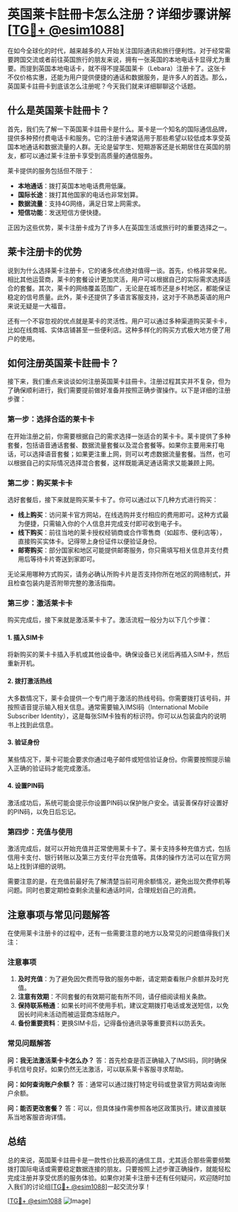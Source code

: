 # 英国莱卡註冊卡怎么注册？详细步骤讲解[[TG💪+ @esim1088](https://t.me/s/esim1088)]

在如今全球化的时代，越来越多的人开始关注国际通讯和旅行便利性。对于经常需要跨国交流或者前往英国旅行的朋友来说，拥有一张英国的本地电话卡显得尤为重要。而提到英国本地电话卡，就不得不提英国莱卡（Lebara）注册卡了。这张卡不仅价格实惠，还能为用户提供便捷的通话和数据服务，是许多人的首选。那么，英国莱卡註冊卡到底该怎么注册呢？今天我们就来详细聊聊这个话题。

## 什么是英国莱卡註冊卡？

首先，我们先了解一下英国莱卡註冊卡是什么。莱卡是一个知名的国际通信品牌，提供多种预付费电话卡和服务。它的注册卡通常适用于那些希望以较低成本享受英国本地通话和数据流量的人群。无论是留学生、短期游客还是长期居住在英国的朋友，都可以通过莱卡注册卡享受到高质量的通信服务。

莱卡提供的服务包括但不限于：

- **本地通话**：拨打英国本地电话费用低廉。
- **国际长途**：拨打其他国家的电话也非常划算。
- **数据流量**：支持4G网络，满足日常上网需求。
- **短信功能**：发送短信方便快捷。

正因为这些优势，莱卡注册卡成为了许多人在英国生活或旅行时的重要选择之一。

## 莱卡注册卡的优势

说到为什么选择莱卡注册卡，它的诸多优点绝对值得一谈。首先，价格非常亲民。相比其他运营商，莱卡的套餐设计更加灵活，用户可以根据自己的实际需求选择适合的套餐。其次，莱卡的网络覆盖范围广，无论是在城市还是乡村地区，都能保证稳定的信号质量。此外，莱卡还提供了多语言客服支持，这对于不熟悉英语的用户来说无疑是一大福音。

还有一个不容忽视的优点就是莱卡的灵活性。用户可以通过多种渠道购买莱卡卡，比如在线商城、实体店铺甚至一些便利店。这种多样化的购买方式极大地方便了用户的使用。

## 如何注册英国莱卡註冊卡？

接下来，我们重点来谈谈如何注册英国莱卡註冊卡。注册过程其实并不复杂，但为了确保顺利进行，我们需要提前做好准备并按照正确步骤操作。以下是详细的注册步骤：

### 第一步：选择合适的莱卡卡

在开始注册之前，你需要根据自己的需求选择一张适合的莱卡卡。莱卡提供了多种套餐，包括语音通话套餐、数据流量套餐以及混合套餐等。如果你主要用来打电话，可以选择语音套餐；如果更注重上网，则可以考虑数据流量套餐。当然，也可以根据自己的实际情况选择混合套餐，这样既能满足通话需求又能兼顾上网。

### 第二步：购买莱卡卡

选好套餐后，接下来就是购买莱卡卡了。你可以通过以下几种方式进行购买：

- **线上购买**：访问莱卡官方网站，在线选购并支付相应的费用即可。这种方式最为便捷，只需输入你的个人信息并完成支付即可收到电子卡。
- **线下购买**：前往当地的莱卡授权经销商或合作零售商（如超市、便利店等），直接购买实体卡。记得带上身份证件以便验证身份。
- **邮寄购买**：部分国家和地区可能提供邮寄服务，你只需填写相关信息并支付费用后等待卡片寄送到家即可。

无论采用哪种方式购买，请务必确认所购卡片是否支持你所在地区的网络制式，并且检查包装内是否附带完整的激活指南。

### 第三步：激活莱卡卡

购买完成后，接下来就是激活莱卡卡了。激活流程一般分为以下几个步骤：

#### 1. 插入SIM卡

将新购买的莱卡卡插入手机或其他设备中。确保设备已关闭后再插入SIM卡，然后重新开机。

#### 2. 拨打激活热线

大多数情况下，莱卡会提供一个专门用于激活的热线号码。你需要拨打该号码，并按照语音提示输入相关信息。通常需要输入IMSI码（International Mobile Subscriber Identity），这是每张SIM卡独有的标识符。你可以从包装盒内的说明书上找到此信息。

#### 3. 验证身份

某些情况下，莱卡可能会要求你通过电子邮件或短信验证身份。你需要按照提示输入正确的验证码才能完成激活。

#### 4. 设置PIN码

激活成功后，系统可能会提示你设置PIN码以保护账户安全。请妥善保存好设置好的PIN码，以免日后忘记。

### 第四步：充值与使用

激活完成后，就可以开始充值并正常使用莱卡卡了。莱卡支持多种充值方式，包括信用卡支付、银行转账以及第三方支付平台充值等。具体的操作方法可以在官方网站上找到详细的说明。

需要注意的是，在充值前最好先了解清楚当前可用余额情况，避免出现欠费停机等问题。同时也要定期检查剩余流量和通话时间，合理规划自己的消费。

## 注意事项与常见问题解答

在使用莱卡注册卡的过程中，还有一些需要注意的地方以及常见的问题值得我们关注：

### 注意事项

1. **及时充值**：为了避免因欠费而导致的服务中断，请定期查看账户余额并及时充值。
2. **注意有效期**：不同套餐的有效期可能有所不同，请仔细阅读相关条款。
3. **保持联系畅通**：如果长时间不使用手机，建议定期拨打电话或发送短信，以免因长时间未活动而被运营商冻结账户。
4. **备份重要资料**：更换SIM卡后，记得备份通讯录等重要资料以防丢失。

### 常见问题解答

**问：我无法激活莱卡卡怎么办？**
答：首先检查是否正确输入了IMSI码，同时确保手机信号良好。如果仍然无法激活，可以联系莱卡客服寻求帮助。

**问：如何查询账户余额？**
答：通常可以通过拨打特定号码或登录官方网站查询账户余额。

**问：能否更改套餐？**
答：可以，但具体操作需参照各地区政策执行。建议直接联系当地客服咨询详情。

## 总结

总的来说，英国莱卡註冊卡是一款性价比极高的通信工具，尤其适合那些需要频繁拨打国际电话或需要稳定数据连接的朋友。只要按照上述步骤正确操作，就能轻松完成注册并享受优质的服务体验。如果你对莱卡注册卡还有任何疑问，欢迎随时加入我们的讨论组[[TG💪+ @esim1088](https://t.me/s/esim1088)]一起交流分享！

[[TG💪+ @esim1088](https://t.me/s/esim1088) ![Image](https://i.postimg.cc/4NQfJmqS/Snipaste-2025-05-13-00-14-12.png)]